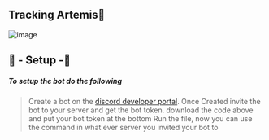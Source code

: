 ## Tracking Artemis🚀
![image](https://user-images.githubusercontent.com/98252854/202301478-00983582-1e73-48e3-82b6-cfed51876e30.png)

## 📜 - Setup -📜
##### To setup the bot do the following
> Create a bot on the [discord developer portal](https://discord.com/developers/applications).
> Once Created invite the bot to your server and get the bot token.
> download the code above and put your bot token at the bottom
> Run the file, now you can use the command in what ever server you invited your bot to
